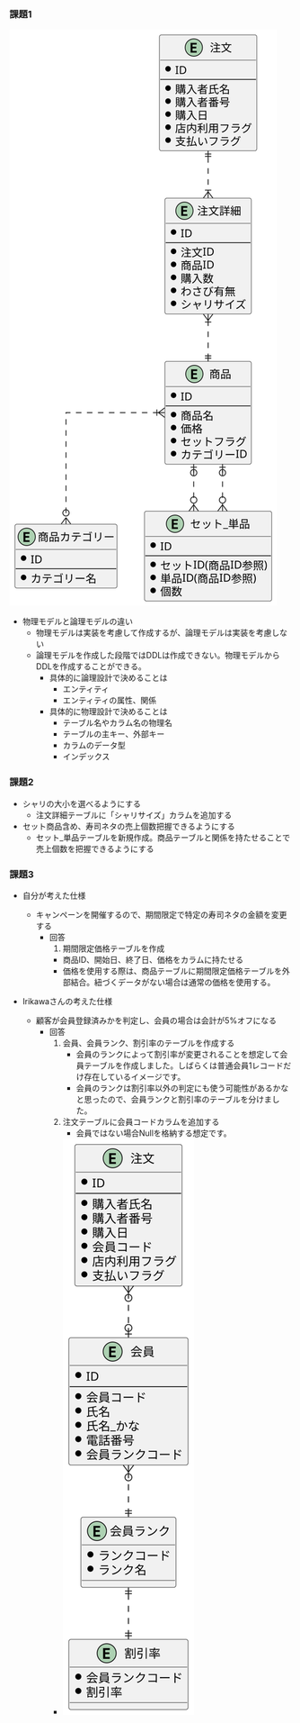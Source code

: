 ### 課題1
![ER.svg](./ER.svg "ER")
- 物理モデルと論理モデルの違い
  - 物理モデルは実装を考慮して作成するが、論理モデルは実装を考慮しない
  - 論理モデルを作成した段階ではDDLは作成できない。物理モデルからDDLを作成することができる。
    - 具体的に論理設計で決めることは
      - エンティティ
      - エンティティの属性、関係
    - 具体的に物理設計で決めることは
      - テーブル名やカラム名の物理名
      - テーブルの主キー、外部キー
      - カラムのデータ型
      - インデックス

### 課題2
- シャリの大小を選べるようにする
  - 注文詳細テーブルに「シャリサイズ」カラムを追加する
- セット商品含め、寿司ネタの売上個数把握できるようにする
  - セット_単品テーブルを新規作成。商品テーブルと関係を持たせることで売上個数を把握できるようにする

### 課題3
- 自分が考えた仕様
  - キャンペーンを開催するので、期間限定で特定の寿司ネタの金額を変更する
    - 回答
      1. 期間限定価格テーブルを作成
        - 商品ID、開始日、終了日、価格をカラムに持たせる
        - 価格を使用する際は、商品テーブルに期間限定価格テーブルを外部結合。紐づくデータがない場合は通常の価格を使用する。

- Irikawaさんの考えた仕様
  - 顧客が会員登録済みかを判定し、会員の場合は会計が5%オフになる
    - 回答
      1. 会員、会員ランク、割引率のテーブルを作成する
          - 会員のランクによって割引率が変更されることを想定して会員テーブルを作成しました。しばらくは普通会員1レコードだけ存在しているイメージです。
          - 会員のランクは割引率以外の判定にも使う可能性があるかなと思ったので、会員ランクと割引率のテーブルを分けました。
      1. 注文テーブルに会員コードカラムを追加する
          - 会員ではない場合Nullを格納する想定です。
      - ![ER.svg](./ER_kadai3_irikawa.svg "ER")
